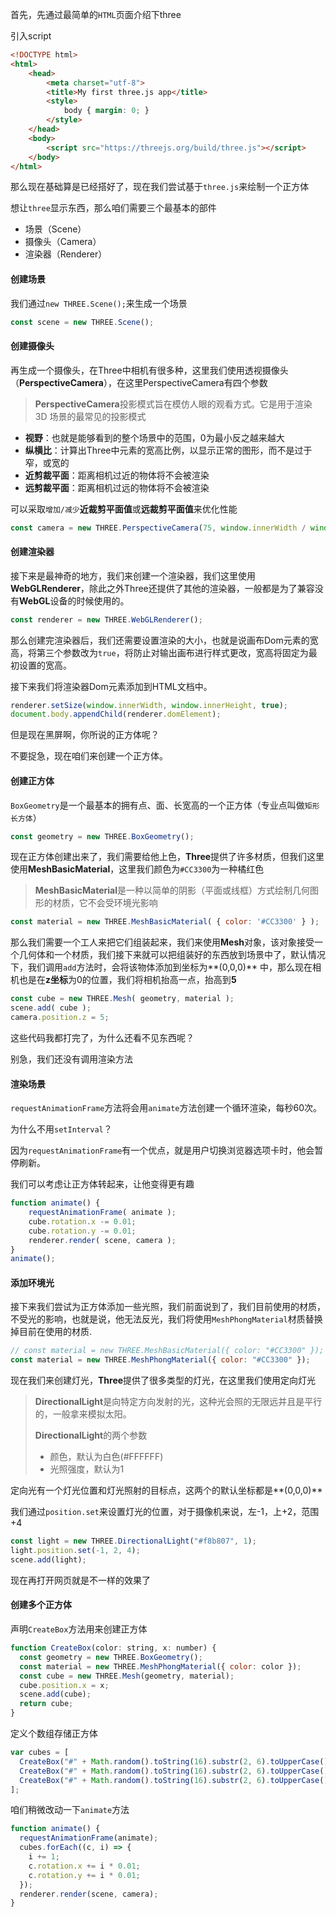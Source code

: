 首先，先通过最简单的`HTML`页面介绍下three

引入script

```html
<!DOCTYPE html>
<html>
	<head>
		<meta charset="utf-8">
		<title>My first three.js app</title>
		<style>
			body { margin: 0; }
		</style>
	</head>
	<body>
		<script src="https://threejs.org/build/three.js"></script>
	</body>
</html>
```

那么现在基础算是已经搭好了，现在我们尝试基于`three.js`来绘制一个正方体

想让`three`显示东西，那么咱们需要三个最基本的部件

* 场景（Scene）
* 摄像头（Camera）
* 渲染器（Renderer）

#### 创建场景

我们通过`new THREE.Scene();`来生成一个场景

```js
const scene = new THREE.Scene();
```

#### 创建摄像头

再生成一个摄像头，在Three中相机有很多种，这里我们使用透视摄像头（**PerspectiveCamera**），在这里PerspectiveCamera有四个参数

> **PerspectiveCamera**投影模式旨在模仿人眼的观看方式。它是用于渲染 3D 场景的最常见的投影模式

* **视野**：也就是能够看到的整个场景中的范围，0为最小反之越来越大
* **纵横比**：计算出Three中元素的宽高比例，以显示正常的图形，而不是过于窄，或宽的
* **近剪裁平面**：距离相机过近的物体将不会被渲染
* **远剪裁平面**：距离相机过远的物体将不会被渲染

可以采取`增加/减少`**近裁剪平面值**或**远裁剪平面值**来优化性能

```js
const camera = new THREE.PerspectiveCamera(75, window.innerWidth / window.innerHeight, 0.1, 1000);
```

#### 创建渲染器

接下来是最神奇的地方，我们来创建一个渲染器，我们这里使用**WebGLRenderer**，除此之外Three还提供了其他的渲染器，一般都是为了兼容没有**WebGL**设备的时候使用的。

```js
const renderer = new THREE.WebGLRenderer();
```

那么创建完渲染器后，我们还需要设置渲染的大小，也就是说画布Dom元素的宽高，将第三个参数改为`true`，将防止对输出画布进行样式更改，宽高将固定为最初设置的宽高。

接下来我们将渲染器Dom元素添加到HTML文档中。

```js
renderer.setSize(window.innerWidth, window.innerHeight, true);
document.body.appendChild(renderer.domElement);
```

但是现在黑屏啊，你所说的正方体呢？

不要捉急，现在咱们来创建一个正方体。

#### 创建正方体

`BoxGeometry`是一个最基本的拥有点、面、长宽高的一个正方体（专业点叫做`矩形长方体`）

```js
const geometry = new THREE.BoxGeometry();
```

现在正方体创建出来了，我们需要给他上色，**Three**提供了许多材质，但我们这里使用**MeshBasicMaterial**，这里我们颜色为`#CC3300`为一种橘红色

> **MeshBasicMaterial**是一种以简单的阴影（平面或线框）方式绘制几何图形的材质，它不会受环境光影响

```js
const material = new THREE.MeshBasicMaterial( { color: '#CC3300' } );
```

那么我们需要一个工人来把它们组装起来，我们来使用**Mesh**对象，该对象接受一个几何体和一个材质，我们接下来就可以把组装好的东西放到场景中了，默认情况下，我们调用`add`方法时，会将该物体添加到坐标为**(0,0,0)** 中，那么现在相机也是在**z坐标**为0的位置，我们将相机抬高一点，抬高到**5**

```js
const cube = new THREE.Mesh( geometry, material );
scene.add( cube );
camera.position.z = 5;
```

这些代码我都打完了，为什么还看不见东西呢？

别急，我们还没有调用渲染方法

#### 渲染场景

`requestAnimationFrame`方法将会用`animate`方法创建一个循环渲染，每秒60次。

为什么不用`setInterval`？

因为`requestAnimationFrame`有一个优点，就是用户切换浏览器选项卡时，他会暂停刷新。

我们可以考虑让正方体转起来，让他变得更有趣

```js
function animate() {
	requestAnimationFrame( animate );
    cube.rotation.x -= 0.01;
	cube.rotation.y -= 0.01;
	renderer.render( scene, camera );
}
animate();
```

#### 添加环境光

接下来我们尝试为正方体添加一些光照，我们前面说到了，我们目前使用的材质，不受光的影响，也就是说，他无法反光，我们将使用`MeshPhongMaterial`材质替换掉目前在使用的材质.

```js
// const material = new THREE.MeshBasicMaterial({ color: "#CC3300" });
const material = new THREE.MeshPhongMaterial({ color: "#CC3300" });
```

现在我们来创建灯光，**Three**提供了很多类型的灯光，在这里我们使用定向灯光

> **DirectionalLight**是向特定方向发射的光，这种光会照的无限远并且是平行的，一般拿来模拟太阳。
>
> **DirectionalLight**的两个参数
>
> * 颜色，默认为白色(#FFFFFF)
> * 光照强度，默认为1

定向光有一个灯光位置和灯光照射的目标点，这两个的默认坐标都是**(0,0,0)**

我们通过`position.set`来设置灯光的位置，对于摄像机来说，左-1，上+2，范围+4

```js
const light = new THREE.DirectionalLight("#f8b807", 1);
light.position.set(-1, 2, 4);
scene.add(light);
```

现在再打开网页就是不一样的效果了

#### 创建多个正方体

声明`CreateBox`方法用来创建正方体

```js
function CreateBox(color: string, x: number) {
  const geometry = new THREE.BoxGeometry();
  const material = new THREE.MeshPhongMaterial({ color: color });
  const cube = new THREE.Mesh(geometry, material);
  cube.position.x = x;
  scene.add(cube);
  return cube;
}
```

定义个数组存储正方体

```js
var cubes = [
  CreateBox("#" + Math.random().toString(16).substr(2, 6).toUpperCase(), -2),
  CreateBox("#" + Math.random().toString(16).substr(2, 6).toUpperCase(), 0),
  CreateBox("#" + Math.random().toString(16).substr(2, 6).toUpperCase(), 2),
];
```

咱们稍微改动一下`animate`方法

```js
function animate() {
  requestAnimationFrame(animate);
  cubes.forEach((c, i) => {
    i += 1;
    c.rotation.x += i * 0.01;
    c.rotation.y += i * 0.01;
  });
  renderer.render(scene, camera);
}
```


